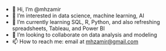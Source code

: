 - 👋 Hi, I’m @mhzamir
- 👀 I’m interested in data science, machine learning, AI
- 🌱 I’m currently learning SQL, R, Python, and also refreshing spreadsheets, Tableau, and Power BI
- 💞️ I’m looking to collaborate on data analysis and modeling 
- 📫 How to reach me: email at mhzamir@gmail.com 

<!---
mhzamir/mhzamir is a ✨ special ✨ repository because its `README.md` (this file) appears on your GitHub profile.
You can click the Preview link to take a look at your changes.
--->
